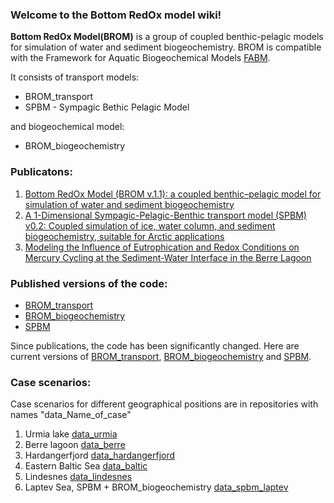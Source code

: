 ### Welcome to the Bottom RedOx model wiki!

**Bottom RedOx Model(BROM)** is a group of coupled benthic-pelagic models for simulation of water and sediment biogeochemistry. 
BROM is compatible with the Framework for Aquatic Biogeochemical Models [FABM](https://github.com/fabm-model).

It consists of transport models: 
* BROM_transport
* SPBM - Sympagic Bethic Pelagic Model 

and biogeochemical model:
* BROM_biogeochemistry

### Publicatons:
1. [Bottom RedOx Model (BROM v.1.1): a coupled benthic–pelagic model for simulation of water and sediment biogeochemistry](https://www.geosci-model-dev.net/10/453/2017/)
1. [A 1-Dimensional Sympagic-Pelagic-Benthic transport model (SPBM) v0.2: Coupled simulation of ice, water column, and sediment biogeochemistry, suitable for Arctic applications](https://www.geosci-model-dev-discuss.net/gmd-2017-299/gmd-2017-299.pdf)
1. [Modeling the Influence of Eutrophication and Redox Conditions on Mercury Cycling at the Sediment-Water Interface in the Berre Lagoon](https://www.frontiersin.org/articles/10.3389/fmars.2018.00291/full)

### Published versions of the code:
* [BROM_transport](https://github.com/e-yakushev/brom-git/releases) 
* [BROM_biogeochemistry](https://github.com/fabm-model/fabm/tree/master/src/models/niva/brom)
* [SPBM](https://github.com/limash/IPBM/releases)

Since publications, the code has been significantly changed. 
Here are current versions of [BROM_transport](https://github.com/BottomRedoxModel/brom-git), [BROM_biogeochemistry](https://github.com/BottomRedoxModel/brom_niva_module) and [SPBM](https://github.com/BottomRedoxModel/IPBM). 

### Case scenarios: 
Case scenarios for different geographical positions are in repositories with names "data_Name_of_case"

1. Urmia lake [data_urmia](https://github.com/BottomRedoxModel/data_urmia)
1. Berre lagoon [data_berre](https://github.com/BottomRedoxModel/data_berre)
1. Hardangerfjord [data_hardangerfjord](https://github.com/BottomRedoxModel/data_hardangerfjord)
1. Eastern Baltic Sea [data_baltic](https://github.com/BottomRedoxModel/data_baltic)
1. Lindesnes [data_lindesnes](https://github.com/BottomRedoxModel/data_lindesnes)
1. Laptev Sea, SPBM + BROM_biogeochemistry [data_spbm_laptev](https://github.com/BottomRedoxModel/data_spbm_laptev)


